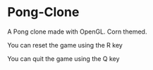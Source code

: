 # Pong-Clone
A Pong clone made with OpenGL. Corn themed.

You can reset the game using the R key

You can quit the game using the Q key
